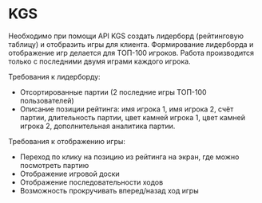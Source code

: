 # KGS

Необходимо при помощи API KGS создать лидерборд (рейтинговую таблицу) и отобразить игры для клиента. Формирование лидерборда и отображение игр делается для ТОП-100 игроков. Работа производится только с последними двумя играми каждого игрока.

Требования к лидерборду:
* Отсортированные партии (2 последние игры ТОП-100 пользователей)
* Описание позиции рейтинга: имя игрока 1, имя игрока 2, счёт партии, длительность партии, цвет камней игрока 1, цвет камней игрока 2, дополнительная аналитика партии.

Требования к отображению игры:
* Переход по клику на позицию из рейтинга на экран, где можно посмотреть партию
* Отображение игровой доски
* Отображение последовательности ходов
* Возможность прокручивать вперед/назад ход игры
